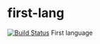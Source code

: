 # first-lang
[![Build Status](https://travis-ci.org/L3rchal/first-lang.svg?branch=master)](https://travis-ci.org/L3rchal/first-lang)
First language
